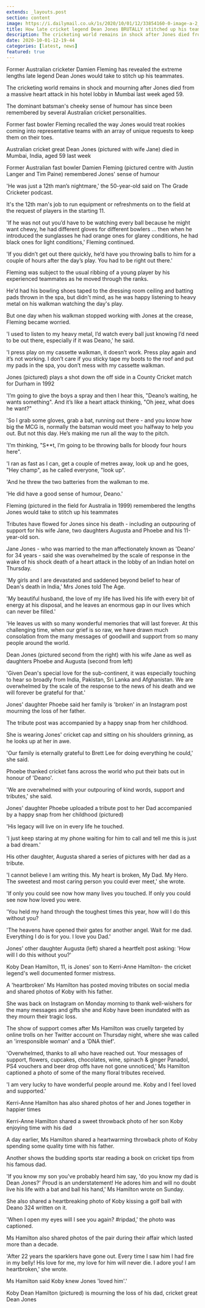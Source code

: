 ```yaml
---
extends: _layouts.post
section: content
image: https://i.dailymail.co.uk/1s/2020/10/01/12/33854160-0-image-a-2_1601550709873.jpg 
title: How late cricket legend Dean Jones BRUTALLY stitched up his teammate with a prank for the ages 
description: The cricketing world remains in shock after Jones died from a massive heart attack in his hotel lobby in Mumbai last week aged 59. 
date: 2020-10-01-12-19-44 
categories: [latest, news] 
featured: true 
--- 
```

Former Australian cricketer Damien Fleming has revealed the extreme lengths late legend Dean Jones would take to stitch up his teammates.

The cricketing world remains in shock and mourning after Jones died from a massive heart attack in his hotel lobby in Mumbai last week aged 59.

The dominant batsman's cheeky sense of humour has since been remembered by several Australian cricket personalities.

Former fast bowler Fleming recalled the way Jones would treat rookies coming into representative teams with an array of unique requests to keep them on their toes.

Australian cricket great Dean Jones (pictured with wife Jane) died in Mumbai, India, aged 59 last week

Former Australian fast bowler Damien Fleming (pictured centre with Justin Langer and Tim Paine) remembered Jones' sense of humour

'He was just a 12th man’s nightmare,' the 50-year-old said on The Grade Cricketer podcast.

It's the 12th man's job to run equipment or refreshments on to the field at the request of players in the starting 11.  

'If he was not out you’d have to be watching every ball because he might want chewy, he had different gloves for different bowlers … then when he introduced the sunglasses he had orange ones for glarey conditions, he had black ones for light conditions,' Fleming continued. 

'If you didn’t get out there quickly, he’d have you throwing balls to him for a couple of hours after the day’s play. You had to be right out there.'

Fleming was subject to the usual ribbing of a young player by his experienced teammates as he moved through the ranks.

He'd had his bowling shoes taped to the dressing room ceiling and batting pads thrown in the spa, but didn't mind, as he was happy listening to heavy metal on his walkman watching the day's play.

But one day when his walkman stopped working with Jones at the crease, Fleming became worried. 

'I used to listen to my heavy metal, I’d watch every ball just knowing I’d need to be out there, especially if it was Deano,' he said.

'I press play on my cassette walkman, it doesn’t work. Press play again and it’s not working. I don’t care if you sticky tape my boots to the roof and put my pads in the spa, you don’t mess with my cassette walkman.

Jones (pictured) plays a shot down the off side in a County Cricket match for Durham in 1992

'I’m going to give the boys a spray and then I hear this, "Deano’s waiting, he wants something". And it’s like a heart attack thinking, "Oh jeez, what does he want?"

'So I grab some gloves, grab a bat, running out there - and you know how big the MCG is, normally the batsman would meet you halfway to help you out. But not this day. He’s making me run all the way to the pitch.

'I’m thinking, "S**t, I’m going to be throwing balls for bloody four hours here".

'I ran as fast as I can, get a couple of metres away, look up and he goes, "Hey champ", as he called everyone, "look up".

'And he threw the two batteries from the walkman to me.

'He did have a good sense of humour, Deano.'

Fleming (pictured in the field for Australia in 1999) remembered the lengths Jones would take to stitch up his teammates

Tributes have flowed for Jones since his death - including an outpouring of support for his wife Jane, two daughters Augusta and Phoebe and his 11-year-old son.

Jane Jones - who was married to the man affectionately known as 'Deano' for 34 years - said she was overwhelmed by the scale of response in the wake of his shock death of a heart attack in the lobby of an Indian hotel on Thursday.

'My girls and I are devastated and saddened beyond belief to hear of Dean's death in India,' Mrs Jones told The Age.

'My beautiful husband, the love of my life has lived his life with every bit of energy at his disposal, and he leaves an enormous gap in our lives which can never be filled.'

'He leaves us with so many wonderful memories that will last forever. At this challenging time, when our grief is so raw, we have drawn much consolation from the many messages of goodwill and support from so many people around the world.

Dean Jones (pictured second from the right) with his wife Jane as well as daughters Phoebe and Augusta (second from left)

'Given Dean's special love for the sub-continent, it was especially touching to hear so broadly from India, Pakistan, Sri Lanka and Afghanistan. We are overwhelmed by the scale of the response to the news of his death and we will forever be grateful for that.'

Jones' daughter Phoebe said her family is 'broken' in an Instagram post mourning the loss of her father.

The tribute post was accompanied by a happy snap from her childhood.

She is wearing Jones' cricket cap and sitting on his shoulders grinning, as he looks up at her in awe.

'Our family is eternally grateful to Brett Lee for doing everything he could,' she said.

Phoebe thanked cricket fans across the world who put their bats out in honour of 'Deano'.

'We are overwhelmed with your outpouring of kind words, support and tributes,' she said.

Jones' daughter Phoebe uploaded a tribute post to her Dad accompanied by a happy snap from her childhood (pictured)

'His legacy will live on in every life he touched.

'I just keep staring at my phone waiting for him to call and tell me this is just a bad dream.'

His other daughter, Augusta shared a series of pictures with her dad as a tribute.

'I cannot believe I am writing this. My heart is broken, My Dad. My Hero. The sweetest and most caring person you could ever meet,' she wrote.

'If only you could see now how many lives you touched. If only you could see now how loved you were.

'You held my hand through the toughest times this year, how will I do this without you?

'The heavens have opened their gates for another angel. Wait for me dad. Everything I do is for you. I love you Dad.'

Jones' other daughter Augusta (left) shared a heartfelt post asking: 'How will I do this without you?'

Koby Dean Hamilton, 11, is Jones' son to Kerri-Anne Hamilton- the cricket legend's well documented former mistress.

A 'heartbroken' Ms Hamilton has posted moving tributes on social media and shared photos of Koby with his father.

She was back on Instagram on Monday morning to thank well-wishers for the many messages and gifts she and Koby have been inundated with as they mourn their tragic loss.

The show of support comes after Ms Hamilton was cruelly targeted by online trolls on her Twitter account on Thursday night, where she was called an 'irresponsible woman' and a 'DNA thief'.

'Overwhelmed, thanks to all who have reached out. Your messages of support, flowers, cupcakes, chocolates, wine, spinach & ginger Panadol, PS4 vouchers and beer drop offs have not gone unnoticed,' Ms Hamilton captioned a photo of some of the many floral tributes received.

'I am very lucky to have wonderful people around me. Koby and I feel loved and supported.'

Kerri-Anne Hamilton has also shared photos of her and Jones together in happier times

Kerri-Anne Hamilton shared a sweet throwback photo of her son Koby enjoying time with his dad

A day earlier, Ms Hamilton shared a heartwarming throwback photo of Koby spending some quality time with his father.

Another shows the budding sports star reading a book on cricket tips from his famous dad.

'If you know my son you've probably heard him say, 'do you know my dad is Dean Jones?' Proud is an understatement! He adores him and will no doubt live his life with a bat and ball his hand,' Ms Hamilton wrote on Sunday.

She also shared a heartbreaking photo of Koby kissing a golf ball with Deano 324 written on it.

'When I open my eyes will I see you again? #ripdad,' the photo was captioned.

Ms Hamilton also shared photos of the pair during their affair which lasted more than a decade.

'After 22 years the sparklers have gone out. Every time I saw him I had fire in my belly! His love for me, my love for him will never die. I adore you! I am heartbroken,' she wrote.

Ms Hamilton said Koby knew Jones 'loved him'.'

Koby Dean Hamilton (pictured) is mourning the loss of his dad, cricket great Dean Jones

